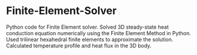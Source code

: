 # Finite-Element-Solver
Python code for Finite Element solver.
Solved 3D steady-state heat conduction equation numerically using the Finite Element Method in Python.
Used trilinear hexahedral finite elements to approximate the solution.
Calculated temperature profile and heat flux in the 3D body.
